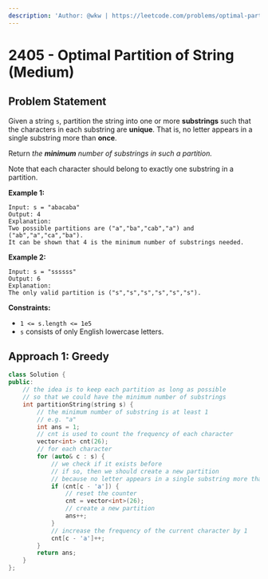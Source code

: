 ```yaml
---
description: 'Author: @wkw | https://leetcode.com/problems/optimal-partition-of-string/'
---
```


# 2405 - Optimal Partition of String (Medium)

## Problem Statement

Given a string `s`, partition the string into one or more **substrings** such that the characters in each substring are **unique**. That is, no letter appears in a single substring more than **once**.

Return _the **minimum** number of substrings in such a partition._

Note that each character should belong to exactly one substring in a partition.

**Example 1:**

```
Input: s = "abacaba"
Output: 4
Explanation:
Two possible partitions are ("a","ba","cab","a") and ("ab","a","ca","ba").
It can be shown that 4 is the minimum number of substrings needed.
```

**Example 2:**

```
Input: s = "ssssss"
Output: 6
Explanation:
The only valid partition is ("s","s","s","s","s","s").
```

**Constraints:**

- `1 <= s.length <= 1e5`
- `s` consists of only English lowercase letters.

## Approach 1: Greedy

<SolutionAuthor name="@wkw"/>

```cpp
class Solution {
public:
    // the idea is to keep each partition as long as possible
    // so that we could have the minimum number of substrings
    int partitionString(string s) {
        // the minimum number of substring is at least 1
        // e.g. "a"
        int ans = 1;
        // cnt is used to count the frequency of each character
        vector<int> cnt(26);
        // for each character
        for (auto& c : s) {
            // we check if it exists before
            // if so, then we should create a new partition
            // because no letter appears in a single substring more than once
            if (cnt[c - 'a']) {
                // reset the counter
                cnt = vector<int>(26);
                // create a new partition
                ans++;
            }
            // increase the frequency of the current character by 1
            cnt[c - 'a']++;
        }
        return ans;
    }
};
```
